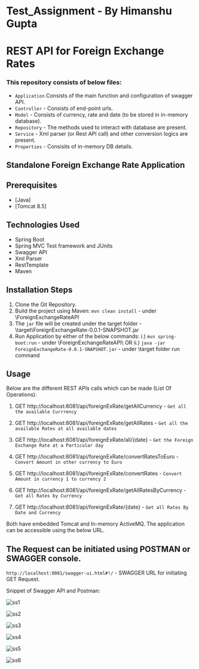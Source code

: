 # Test_Assignment - By Himanshu Gupta

# REST API for Foreign Exchange Rates

### This repository consists of below files:
- `Application` Consists of the main function and configuration of swagger API. 
- `Controller` - Consists of end-point urls.
- `Model`  - Consists of currency, rate and date (to be stored in in-memory database).
- `Repository` - The methods used to interact with database are present.
- `Service`    - Xml parser (or Rest API call) and other conversion logics are present.
- `Properties` - Consisits of in-memory DB details.

## Standalone Foreign Exchange Rate Application

## Prerequisites
- [Java]
- [Tomcat 8.5] 

## Technologies Used

- Spring Boot
- Spring MVC Test framework and JUnits
- Swagger API
- Xml Parser
- RestTemplate
- Maven

## Installation Steps
1. Clone the Git Repository.
2. Build the project using Maven: `mvn clean install` - under \ForeignExchangeRateAPI
3. The `jar` file will be created under the target folder - \target\ForeignExchangeRate-0.0.1-SNAPSHOT.jar
4. Run Application by either of the below commands:
    i.)  `mvn spring-boot:run` - under \ForeignExchangeRateAPI\               OR
    ii.) `java -jar ForeignExchangeRate-0.0.1-SNAPSHOT.jar` - under \target folder run command

## Usage
Below are the different REST APIs calls which can be made (List Of Operations):

1. GET http://localhost:8081/api/foreignExRate/getAllCurrency         - `Get all the available Currrency`                            

2. GET http://localhost:8081/api/foreignExRate/getAllRates            - `Get all the available Rates at all available dates`                            

3. GET http://localhost:8081/api/foreignExRate/all/{date}             - `Get the Foreign Exchange Rate at a Particular day`                      

4. GET http://localhost:8081/api/foreignExRate/convertRatesToEuro     - `Convert Amount in other currency to Euro`   

5. GET http://localhost:8081/api/foreignExRate/convertRates           - `Convert Amount in currency 1 to currency 2`                    

6. GET http://localhost:8081/api/foreignExRate/getAllRatesByCurrency  - `Get all Rates by Currency`

7. GET http://localhost:8081/api/foreignExRate/{date}                 - `Get all Rates By Date and Currency`

Both have embedded Tomcat and In-memory ActiveMQ. The application can be accessible using the below URL.

## The Request can be initiated using POSTMAN or SWAGGER console.
 `http://localhost:8081/swagger-ui.html#!/` - SWAGGER URL for initiating GET Request.
 
 
 Snippet of Swagger API and Postman:
 
 ![ss1](https://user-images.githubusercontent.com/56262858/102678651-b8267400-41a1-11eb-8628-fb797d272132.PNG)
 
 
![ss2](https://user-images.githubusercontent.com/56262858/102678662-c2487280-41a1-11eb-898b-70a645ee3601.PNG)


![ss3](https://user-images.githubusercontent.com/56262858/102678666-c7a5bd00-41a1-11eb-9b22-60cfd0a8f997.PNG)


![ss4](https://user-images.githubusercontent.com/56262858/102678672-cd030780-41a1-11eb-8e49-8198726c5c8c.PNG)


![ss5](https://user-images.githubusercontent.com/56262858/102678675-d12f2500-41a1-11eb-90a8-9fb209142411.PNG)


![ss6](https://user-images.githubusercontent.com/56262858/102678676-d55b4280-41a1-11eb-805c-4f21931af370.PNG)

 
